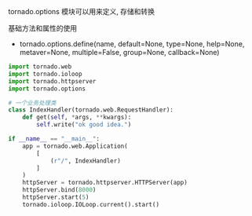 
tornado.options 模块可以用来定义, 存储和转换

基础方法和属性的使用
* tornado.options.define(name, default=None, type=None, help=None, metaver=None, multiple=False, group=None, callback=None)

```python
import tornado.web
import tornado.ioloop
import tornado.httpserver 
import tornado.options

# 一个业务处理类
class IndexHandler(tornado.web.RequestHandler):
    def get(self, *args, **kwargs):
        self.write("ok good idea.")

if __name__ == "__main__":
    app = tornado.web.Application(
        [
            (r"/", IndexHandler)
        ]
    )
    httpServer = tornado.httpserver.HTTPServer(app)
    httpServer.bind(8000)
    httpServer.start(5)
    tornado.ioloop.IOLoop.current().start()
```
